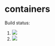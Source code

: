 # containers

Build status:

1. [![](https://github.com/joeybodoia/data_structures/workflows/tests-fibonacci/badge.svg)](https://github.com/joeybodoia/data_structures/actions?query=workflow%3Atests-fibonacci)
1. [![](https://github.com/joeybodoia/data_structures/workflows/tests-range/badge.svg)](https://github.com/joeybodoia/data_structures/actions?query=workflow%3Atests-range)
